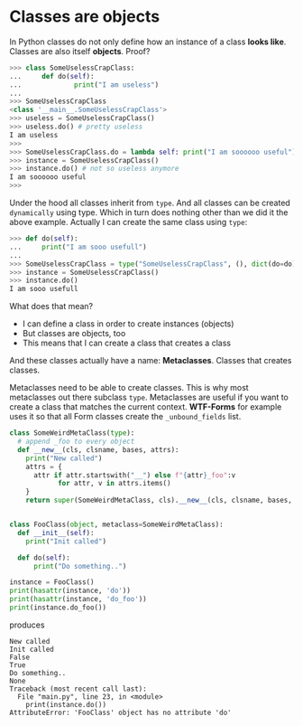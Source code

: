 # Classes are objects

In Python classes do not only define how an instance of a class **looks like**. Classes are also itself **objects**.
Proof?

```py
>>> class SomeUselessCrapClass:
...     def do(self):
...             print("I am useless")
...
>>> SomeUselessCrapClass
<class '__main__.SomeUselessCrapClass'>
>>> useless = SomeUselessCrapClass()
>>> useless.do() # pretty useless
I am useless
>>>
>>> SomeUselessCrapClass.do = lambda self: print("I am soooooo useful") # make it useful
>>> instance = SomeUselessCrapClass()
>>> instance.do() # not so useless anymore
I am soooooo useful
>>>
```

Under the hood all classes inherit from `type`. And all classes can be created `dynamically` using type. Which in turn does nothing other than we did it the above example. Actually I can create the same class using `type`:

```py
>>> def do(self):
...     print("I am sooo usefull")
...
>>> SomeUselessCrapClass = type("SomeUselessCrapClass", (), dict(do=do))
>>> instance = SomeUselessCrapClass()
>>> instance.do()
I am sooo usefull
```

What does that mean?

- I can define a class in order to create instances (objects)
- But classes are objects, too
- This means that I can create a class that creates a class

And these classes actually have a name: **Metaclasses**. Classes that creates classes. 

Metaclasses need to be able to create classes. This is why most metaclasses out there subclass `type`.
Metaclasses are useful if you want to create a class that matches the current context. **WTF-Forms** for example uses it so that all Form classes create the `_unbound_fields` list.

```py
class SomeWeirdMetaClass(type):
  # append _foo to every object
  def __new__(cls, clsname, bases, attrs):
    print("New called")
    attrs = {
      attr if attr.startswith("__") else f"{attr}_foo":v
            for attr, v in attrs.items()
    } 
    return super(SomeWeirdMetaClass, cls).__new__(cls, clsname, bases, attrs)


class FooClass(object, metaclass=SomeWeirdMetaClass):
  def __init__(self):
    print("Init called")

  def do(self):
      print("Do something..")

instance = FooClass()
print(hasattr(instance, 'do'))
print(hasattr(instance, 'do_foo'))
print(instance.do_foo())
```

produces

```
New called
Init called
False
True
Do something..
None
Traceback (most recent call last):
  File "main.py", line 23, in <module>
    print(instance.do())
AttributeError: 'FooClass' object has no attribute 'do'
```